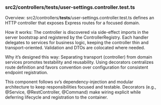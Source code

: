 ### src2/controllers/__tests__/user-settings.controller.test.ts

Overview: src2/controllers/__tests__/user-settings.controller.test.ts defines an HTTP controller that exposes Express routes for a focused domain. 

How it works: The controller is discovered via side-effect imports in the server bootstrap and registered by the ControllerRegistry. Each handler delegates to services for business logic, keeping the controller thin and transport-oriented. Validation and DTOs are colocated where needed.

Why it’s designed this way: Separating transport (controller) from domain services promotes testability and reusability. Using decorators centralizes route definition and favors convention over configuration for consistent endpoint registration.

This component follows sv’s dependency-injection and modular architecture to keep responsibilities focused and testable. Decorators (e.g., @Service, @RestController, @Command) make wiring explicit while deferring lifecycle and registration to the container.
